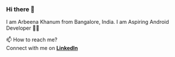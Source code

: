 ### Hi there 👋

<!--
**ArbeenaKhanum/ArbeenaKhanum** is a ✨ _special_ ✨ repository because its `README.md` (this file) appears on your GitHub profile.

Here are some ideas to get you started:

- 🔭 I’m currently working on ...
- 🌱 I’m currently learning ...
- 👯 I’m looking to collaborate on ...
- 🤔 I’m looking for help with ...
- 💬 Ask me about ...
- 📫 How to reach me: ...
- 😄 Pronouns: ...
- ⚡ Fun fact: ...

-💬 Want to know more about me? <br/>
-->

I am Arbeena Khanum from Bangalore, India. I am Aspiring Android Developer :woman_technologist:

📫 How to reach me? <br/>
Connect with me on **[LinkedIn](https://www.linkedin.com/in/arbeena-khanum-4ab21217a/)**


